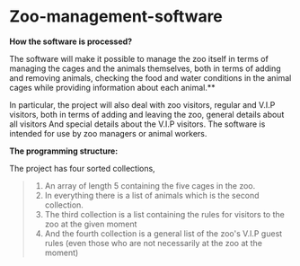 # Zoo-management-software

**How the software is processed?**

The software will make it possible to manage the zoo itself in terms of managing the cages and the animals themselves, both in terms of adding and removing animals, checking the food and water conditions in the animal cages while providing information about each animal.**

In particular, the project will also deal with zoo visitors, regular and V.I.P visitors, both in terms of adding and leaving the zoo, general details about all visitors And special details about the V.I.P visitors.
The software is intended for use by zoo managers or animal workers.

 **The programming structure:**

 The project has four sorted collections,

> 1. An array of length 5 containing the five cages in the zoo.
> 2. In everything there is a list of animals which is the second collection.
> 3. The third collection is a list containing the rules for visitors to the zoo at the given moment
> 4. And the fourth collection is a general list of the zoo's V.I.P guest rules (even those who are not necessarily at the zoo at the moment)
